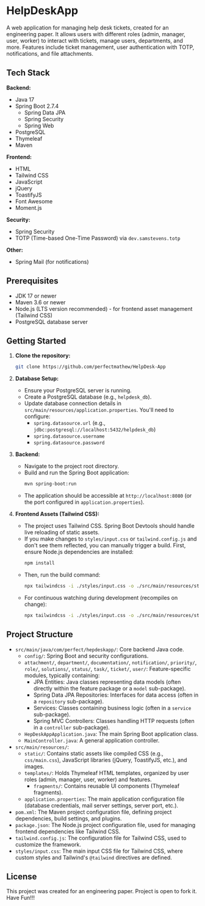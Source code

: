 # HelpDeskApp

A web application for managing help desk tickets, created for an engineering paper. It allows users with different roles (admin, manager, user, worker) to interact with tickets, manage users, departments, and more. Features include ticket management, user authentication with TOTP, notifications, and file attachments.

## Tech Stack

**Backend:**
*   Java 17
*   Spring Boot 2.7.4
    *   Spring Data JPA
    *   Spring Security
    *   Spring Web
*   PostgreSQL
*   Thymeleaf
*   Maven

**Frontend:**
*   HTML
*   Tailwind CSS
*   JavaScript
*   jQuery
*   ToastifyJS
*   Font Awesome
*   Moment.js

**Security:**
*   Spring Security
*   TOTP (Time-based One-Time Password) via `dev.samstevens.totp`

**Other:**
*   Spring Mail (for notifications)

## Prerequisites

*   JDK 17 or newer
*   Maven 3.6 or newer
*   Node.js (LTS version recommended) - for frontend asset management (Tailwind CSS)
*   PostgreSQL database server

## Getting Started

1.  **Clone the repository:**
    ```bash
    git clone https://github.com/perfectmathew/HelpDesk-App
    ```

2.  **Database Setup:**
    *   Ensure your PostgreSQL server is running.
    *   Create a PostgreSQL database (e.g., `helpdesk_db`).
    *   Update database connection details in `src/main/resources/application.properties`.
        You'll need to configure:
        *   `spring.datasource.url` (e.g., `jdbc:postgresql://localhost:5432/helpdesk_db`)
        *   `spring.datasource.username`
        *   `spring.datasource.password`

3.  **Backend:**
    *   Navigate to the project root directory.
    *   Build and run the Spring Boot application:
        ```bash
        mvn spring-boot:run
        ```
    *   The application should be accessible at `http://localhost:8080` (or the port configured in `application.properties`).

4.  **Frontend Assets (Tailwind CSS):**
    *   The project uses Tailwind CSS. Spring Boot Devtools should handle live reloading of static assets.
    *   If you make changes to `styles/input.css` or `tailwind.config.js` and don't see them reflected, you can manually trigger a build. First, ensure Node.js dependencies are installed:
        ```bash
        npm install
        ```
    *   Then, run the build command:
        ```bash
        npx tailwindcss -i ./styles/input.css -o ./src/main/resources/static/css/main.css
        ```
    *   For continuous watching during development (recompiles on change):
        ```bash
        npx tailwindcss -i ./styles/input.css -o ./src/main/resources/static/css/main.css --watch
        ```

## Project Structure

*   `src/main/java/com/perfect/hepdeskapp/`: Core backend Java code.
    *   `config/`: Spring Boot and security configurations.
    *   `attachment/`, `department/`, `documentation/`, `notification/`, `priority/`, `role/`, `solutions/`, `status/`, `task/`, `ticket/`, `user/`: Feature-specific modules, typically containing:
        *   JPA Entities: Java classes representing data models (often directly within the feature package or a `model` sub-package).
        *   Spring Data JPA Repositories: Interfaces for data access (often in a `repository` sub-package).
        *   Services: Classes containing business logic (often in a `service` sub-package).
        *   Spring MVC Controllers: Classes handling HTTP requests (often in a `controller` sub-package).
    *   `HepDeskAppApplication.java`: The main Spring Boot application class.
    *   `MainController.java`: A general application controller.
*   `src/main/resources/`:
    *   `static/`: Contains static assets like compiled CSS (e.g., `css/main.css`), JavaScript libraries (jQuery, ToastifyJS, etc.), and images.
    *   `templates/`: Holds Thymeleaf HTML templates, organized by user roles (admin, manager, user, worker) and features.
        *   `fragments/`: Contains reusable UI components (Thymeleaf fragments).
    *   `application.properties`: The main application configuration file (database credentials, mail server settings, server port, etc.).
*   `pom.xml`: The Maven project configuration file, defining project dependencies, build settings, and plugins.
*   `package.json`: The Node.js project configuration file, used for managing frontend dependencies like Tailwind CSS.
*   `tailwind.config.js`: The configuration file for Tailwind CSS, used to customize the framework.
*   `styles/input.css`: The main input CSS file for Tailwind CSS, where custom styles and Tailwind's `@tailwind` directives are defined.

## License

This project was created for an engineering paper. Project is open to fork it. Have Fun!!!
